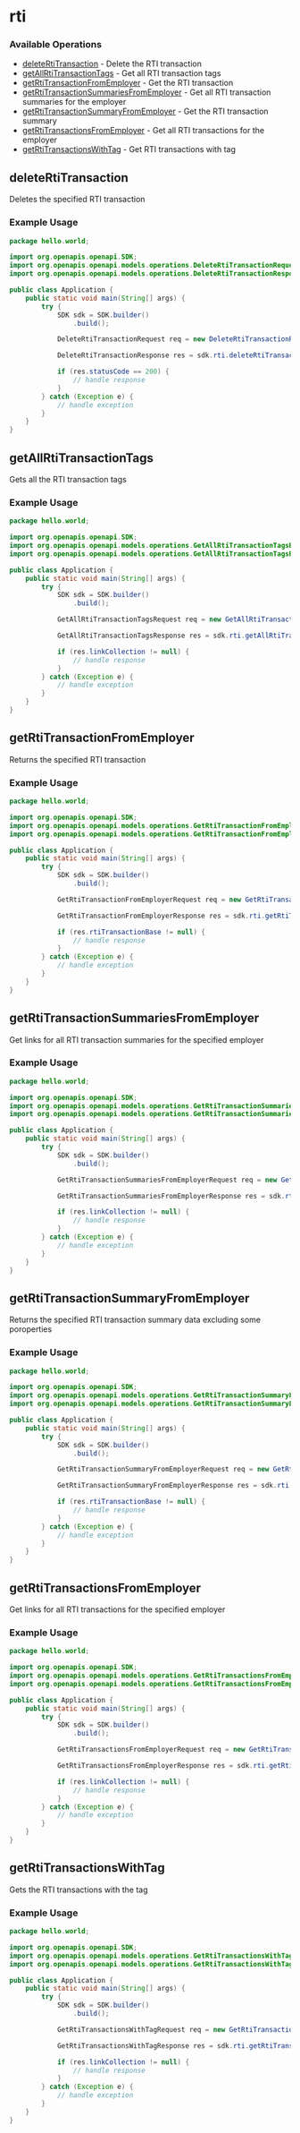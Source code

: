 # rti

### Available Operations

* [deleteRtiTransaction](#deletertitransaction) - Delete the RTI transaction
* [getAllRtiTransactionTags](#getallrtitransactiontags) - Get all RTI transaction tags
* [getRtiTransactionFromEmployer](#getrtitransactionfromemployer) - Get the RTI transaction
* [getRtiTransactionSummariesFromEmployer](#getrtitransactionsummariesfromemployer) - Get all RTI transaction summaries for the employer
* [getRtiTransactionSummaryFromEmployer](#getrtitransactionsummaryfromemployer) - Get the RTI transaction summary
* [getRtiTransactionsFromEmployer](#getrtitransactionsfromemployer) - Get all RTI transactions for the employer
* [getRtiTransactionsWithTag](#getrtitransactionswithtag) - Get RTI transactions with tag

## deleteRtiTransaction

Deletes the specified RTI transaction

### Example Usage

```java
package hello.world;

import org.openapis.openapi.SDK;
import org.openapis.openapi.models.operations.DeleteRtiTransactionRequest;
import org.openapis.openapi.models.operations.DeleteRtiTransactionResponse;

public class Application {
    public static void main(String[] args) {
        try {
            SDK sdk = SDK.builder()
                .build();

            DeleteRtiTransactionRequest req = new DeleteRtiTransactionRequest("veritatis", "quae", "eaque", "saepe");            

            DeleteRtiTransactionResponse res = sdk.rti.deleteRtiTransaction(req);

            if (res.statusCode == 200) {
                // handle response
            }
        } catch (Exception e) {
            // handle exception
        }
    }
}
```

## getAllRtiTransactionTags

Gets all the RTI transaction tags

### Example Usage

```java
package hello.world;

import org.openapis.openapi.SDK;
import org.openapis.openapi.models.operations.GetAllRtiTransactionTagsRequest;
import org.openapis.openapi.models.operations.GetAllRtiTransactionTagsResponse;

public class Application {
    public static void main(String[] args) {
        try {
            SDK sdk = SDK.builder()
                .build();

            GetAllRtiTransactionTagsRequest req = new GetAllRtiTransactionTagsRequest("delectus", "mollitia", "nulla");            

            GetAllRtiTransactionTagsResponse res = sdk.rti.getAllRtiTransactionTags(req);

            if (res.linkCollection != null) {
                // handle response
            }
        } catch (Exception e) {
            // handle exception
        }
    }
}
```

## getRtiTransactionFromEmployer

Returns the specified RTI transaction

### Example Usage

```java
package hello.world;

import org.openapis.openapi.SDK;
import org.openapis.openapi.models.operations.GetRtiTransactionFromEmployerRequest;
import org.openapis.openapi.models.operations.GetRtiTransactionFromEmployerResponse;

public class Application {
    public static void main(String[] args) {
        try {
            SDK sdk = SDK.builder()
                .build();

            GetRtiTransactionFromEmployerRequest req = new GetRtiTransactionFromEmployerRequest("officia", "sed", "voluptatem", "alias");            

            GetRtiTransactionFromEmployerResponse res = sdk.rti.getRtiTransactionFromEmployer(req);

            if (res.rtiTransactionBase != null) {
                // handle response
            }
        } catch (Exception e) {
            // handle exception
        }
    }
}
```

## getRtiTransactionSummariesFromEmployer

Get links for all RTI transaction summaries for the specified employer

### Example Usage

```java
package hello.world;

import org.openapis.openapi.SDK;
import org.openapis.openapi.models.operations.GetRtiTransactionSummariesFromEmployerRequest;
import org.openapis.openapi.models.operations.GetRtiTransactionSummariesFromEmployerResponse;

public class Application {
    public static void main(String[] args) {
        try {
            SDK sdk = SDK.builder()
                .build();

            GetRtiTransactionSummariesFromEmployerRequest req = new GetRtiTransactionSummariesFromEmployerRequest("eveniet", "hic", "voluptatem");            

            GetRtiTransactionSummariesFromEmployerResponse res = sdk.rti.getRtiTransactionSummariesFromEmployer(req);

            if (res.linkCollection != null) {
                // handle response
            }
        } catch (Exception e) {
            // handle exception
        }
    }
}
```

## getRtiTransactionSummaryFromEmployer

Returns the specified RTI transaction summary data excluding some poroperties

### Example Usage

```java
package hello.world;

import org.openapis.openapi.SDK;
import org.openapis.openapi.models.operations.GetRtiTransactionSummaryFromEmployerRequest;
import org.openapis.openapi.models.operations.GetRtiTransactionSummaryFromEmployerResponse;

public class Application {
    public static void main(String[] args) {
        try {
            SDK sdk = SDK.builder()
                .build();

            GetRtiTransactionSummaryFromEmployerRequest req = new GetRtiTransactionSummaryFromEmployerRequest("incidunt", "qui", "qui", "necessitatibus");            

            GetRtiTransactionSummaryFromEmployerResponse res = sdk.rti.getRtiTransactionSummaryFromEmployer(req);

            if (res.rtiTransactionBase != null) {
                // handle response
            }
        } catch (Exception e) {
            // handle exception
        }
    }
}
```

## getRtiTransactionsFromEmployer

Get links for all RTI transactions for the specified employer

### Example Usage

```java
package hello.world;

import org.openapis.openapi.SDK;
import org.openapis.openapi.models.operations.GetRtiTransactionsFromEmployerRequest;
import org.openapis.openapi.models.operations.GetRtiTransactionsFromEmployerResponse;

public class Application {
    public static void main(String[] args) {
        try {
            SDK sdk = SDK.builder()
                .build();

            GetRtiTransactionsFromEmployerRequest req = new GetRtiTransactionsFromEmployerRequest("harum", "explicabo", "beatae");            

            GetRtiTransactionsFromEmployerResponse res = sdk.rti.getRtiTransactionsFromEmployer(req);

            if (res.linkCollection != null) {
                // handle response
            }
        } catch (Exception e) {
            // handle exception
        }
    }
}
```

## getRtiTransactionsWithTag

Gets the RTI transactions with the tag

### Example Usage

```java
package hello.world;

import org.openapis.openapi.SDK;
import org.openapis.openapi.models.operations.GetRtiTransactionsWithTagRequest;
import org.openapis.openapi.models.operations.GetRtiTransactionsWithTagResponse;

public class Application {
    public static void main(String[] args) {
        try {
            SDK sdk = SDK.builder()
                .build();

            GetRtiTransactionsWithTagRequest req = new GetRtiTransactionsWithTagRequest("aliquid", "modi", "optio", "voluptatibus");            

            GetRtiTransactionsWithTagResponse res = sdk.rti.getRtiTransactionsWithTag(req);

            if (res.linkCollection != null) {
                // handle response
            }
        } catch (Exception e) {
            // handle exception
        }
    }
}
```
